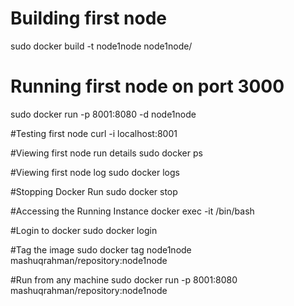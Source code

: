 # Building first node
sudo docker build -t node1node node1node/

# Running first node on port 3000
sudo docker run -p 8001:8080 -d node1node

#Testing first node
curl -i localhost:8001

#Viewing first node run details
sudo docker ps

#Viewing first node log
sudo docker logs <container id>

#Stopping Docker Run
sudo docker stop <container id>

#Accessing the Running Instance
docker exec -it <container id> /bin/bash

#Login to docker
sudo docker login

#Tag the image
sudo docker tag node1node mashuqrahman/repository:node1node

#Run from any machine
sudo docker run -p 8001:8080 mashuqrahman/repository:node1node

